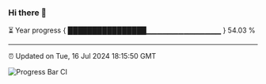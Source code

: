 ### Hi there 👋

⏳ Year progress { ████████████████▁▁▁▁▁▁▁▁▁▁▁▁▁▁ } 54.03 %

---

⏰ Updated on Tue, 16 Jul 2024 18:15:50 GMT

![Progress Bar CI](https://github.com/liununu/liununu/workflows/Progress%20Bar%20CI/badge.svg)
